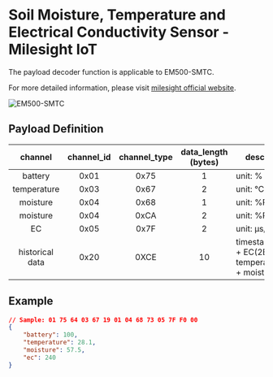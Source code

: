 # Soil Moisture, Temperature and Electrical Conductivity Sensor - Milesight IoT

The payload decoder function is applicable to EM500-SMTC.

For more detailed information, please visit [milesight official website](https://www.milesight-iot.com).

![EM500-SMTC](EM500-SMTC.png)

## Payload Definition

|     channel     | channel_id | channel_type | data_length (bytes) | description                                             |
| :-------------: | :--------: | :----------: | :-----------------: | ------------------------------------------------------- |
|     battery     |    0x01    |     0x75     |          1          | unit: %                                                 |
|   temperature   |    0x03    |     0x67     |          2          | unit: ℃                                                 |
|    moisture     |    0x04    |     0x68     |          1          | unit: %RH                                               |
|    moisture     |    0x04    |     0xCA     |          2          | unit: %RH                                               |
|       EC        |    0x05    |     0x7F     |          2          | unit: µs/cm                                             |
| historical data |    0x20    |     0XCE     |         10          | timestamp(4B) + EC(2B) + temperature(2B) + moisture(2B) |

## Example

```json
// Sample: 01 75 64 03 67 19 01 04 68 73 05 7F F0 00
{
    "battery": 100,
    "temperature": 28.1,
    "moisture": 57.5,
    "ec": 240
}
```
